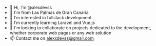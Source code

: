 - 👋 Hi, I’m @alexdevss
- 🚩 I'm from Las Palmas de Gran Canaria
- 👀 I’m interested in fullstack development
- 🌱 I’m currently learning Laravel and Vue.js
- 💞️ I'm looking to collaborate on projects dedicated to the development, whether corporate web pages or any web solution
- 📫 Contact me on alexxdevss@gmail.com 

<!---
Alexander9988/Alexander9988 is a ✨ special ✨ repository because its `README.md` (this file) appears on your GitHub profile.
You can click the Preview link to take a look at your changes.
--->
